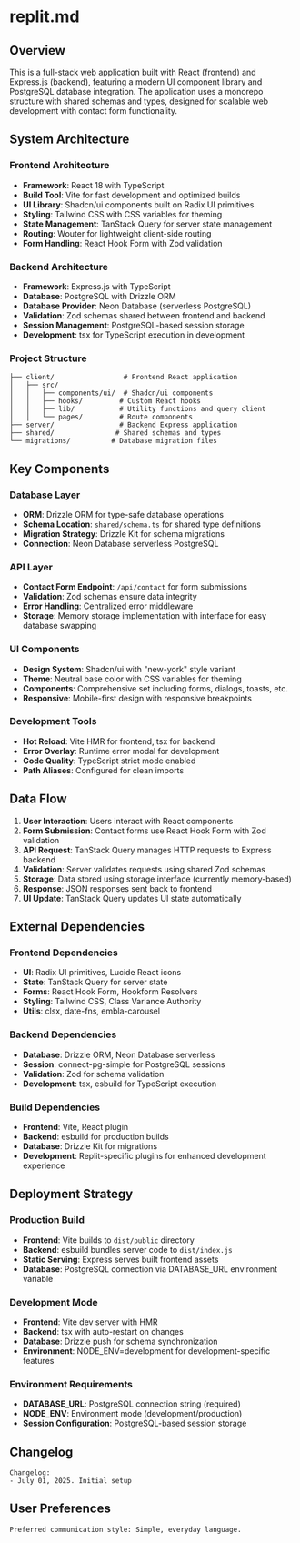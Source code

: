 # replit.md

## Overview

This is a full-stack web application built with React (frontend) and Express.js (backend), featuring a modern UI component library and PostgreSQL database integration. The application uses a monorepo structure with shared schemas and types, designed for scalable web development with contact form functionality.

## System Architecture

### Frontend Architecture
- **Framework**: React 18 with TypeScript
- **Build Tool**: Vite for fast development and optimized builds
- **UI Library**: Shadcn/ui components built on Radix UI primitives
- **Styling**: Tailwind CSS with CSS variables for theming
- **State Management**: TanStack Query for server state management
- **Routing**: Wouter for lightweight client-side routing
- **Form Handling**: React Hook Form with Zod validation

### Backend Architecture
- **Framework**: Express.js with TypeScript
- **Database**: PostgreSQL with Drizzle ORM
- **Database Provider**: Neon Database (serverless PostgreSQL)
- **Validation**: Zod schemas shared between frontend and backend
- **Session Management**: PostgreSQL-based session storage
- **Development**: tsx for TypeScript execution in development

### Project Structure
```
├── client/                 # Frontend React application
│   ├── src/
│   │   ├── components/ui/  # Shadcn/ui components
│   │   ├── hooks/         # Custom React hooks
│   │   ├── lib/           # Utility functions and query client
│   │   └── pages/         # Route components
├── server/                # Backend Express application
├── shared/               # Shared schemas and types
└── migrations/          # Database migration files
```

## Key Components

### Database Layer
- **ORM**: Drizzle ORM for type-safe database operations
- **Schema Location**: `shared/schema.ts` for shared type definitions
- **Migration Strategy**: Drizzle Kit for schema migrations
- **Connection**: Neon Database serverless PostgreSQL

### API Layer
- **Contact Form Endpoint**: `/api/contact` for form submissions
- **Validation**: Zod schemas ensure data integrity
- **Error Handling**: Centralized error middleware
- **Storage**: Memory storage implementation with interface for easy database swapping

### UI Components
- **Design System**: Shadcn/ui with "new-york" style variant
- **Theme**: Neutral base color with CSS variables for theming
- **Components**: Comprehensive set including forms, dialogs, toasts, etc.
- **Responsive**: Mobile-first design with responsive breakpoints

### Development Tools
- **Hot Reload**: Vite HMR for frontend, tsx for backend
- **Error Overlay**: Runtime error modal for development
- **Code Quality**: TypeScript strict mode enabled
- **Path Aliases**: Configured for clean imports

## Data Flow

1. **User Interaction**: Users interact with React components
2. **Form Submission**: Contact forms use React Hook Form with Zod validation
3. **API Request**: TanStack Query manages HTTP requests to Express backend
4. **Validation**: Server validates requests using shared Zod schemas
5. **Storage**: Data stored using storage interface (currently memory-based)
6. **Response**: JSON responses sent back to frontend
7. **UI Update**: TanStack Query updates UI state automatically

## External Dependencies

### Frontend Dependencies
- **UI**: Radix UI primitives, Lucide React icons
- **State**: TanStack Query for server state
- **Forms**: React Hook Form, Hookform Resolvers
- **Styling**: Tailwind CSS, Class Variance Authority
- **Utils**: clsx, date-fns, embla-carousel

### Backend Dependencies
- **Database**: Drizzle ORM, Neon Database serverless
- **Session**: connect-pg-simple for PostgreSQL sessions
- **Validation**: Zod for schema validation
- **Development**: tsx, esbuild for TypeScript execution

### Build Dependencies
- **Frontend**: Vite, React plugin
- **Backend**: esbuild for production builds
- **Database**: Drizzle Kit for migrations
- **Development**: Replit-specific plugins for enhanced development experience

## Deployment Strategy

### Production Build
- **Frontend**: Vite builds to `dist/public` directory
- **Backend**: esbuild bundles server code to `dist/index.js`
- **Static Serving**: Express serves built frontend assets
- **Database**: PostgreSQL connection via DATABASE_URL environment variable

### Development Mode
- **Frontend**: Vite dev server with HMR
- **Backend**: tsx with auto-restart on changes
- **Database**: Drizzle push for schema synchronization
- **Environment**: NODE_ENV=development for development-specific features

### Environment Requirements
- **DATABASE_URL**: PostgreSQL connection string (required)
- **NODE_ENV**: Environment mode (development/production)
- **Session Configuration**: PostgreSQL-based session storage

## Changelog

```
Changelog:
- July 01, 2025. Initial setup
```

## User Preferences

```
Preferred communication style: Simple, everyday language.
```